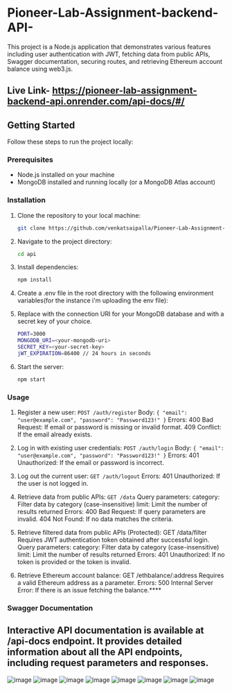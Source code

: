 # Pioneer-Lab-Assignment-backend-API-
This project is a Node.js application that demonstrates various features including user authentication with JWT, fetching data from public APIs, Swagger documentation, securing routes, and retrieving Ethereum account balance using web3.js.

## Live Link- https://pioneer-lab-assignment-backend-api.onrender.com/api-docs/#/

## Getting Started

Follow these steps to run the project locally:

### Prerequisites

- Node.js installed on your machine
- MongoDB installed and running locally (or a MongoDB Atlas account)

### Installation

1. Clone the repository to your local machine:

   ```bash
   git clone https://github.com/venkatsaipalla/Pioneer-Lab-Assignment-backend-API-.git
   
2. Navigate to the project directory:

   ```bash
   cd api

3. Install dependencies:

   ```bash
   npm install
   
4. Create a .env file in the root directory with the following environment variables(for the instance i'm uploading the env file):
5. Replace <your-mongodb-uri> with the connection URI for your MongoDB database and <your-secret-key> with a secret key of your choice.

   ```bash
   PORT=3000
   MONGODB_URI=<your-mongodb-uri>
   SECRET_KEY=<your-secret-key>
   jWT_EXPIRATION=86400 // 24 hours in seconds

6. Start the server:
   ```bash
   npm start

### Usage

1. Register a new user: ``POST /auth/register``
   Body: ```{ "email": "user@example.com", "password": "Password123!" }```
   Errors:
       400 Bad Request: If email or password is missing or invalid format.
       409 Conflict: If the email already exists.

2. Log in with existing user credentials: ```POST /auth/login```
   Body: ```{ "email": "user@example.com", "password": "Password123!" }```
   Errors:
       401 Unauthorized: If the email or password is incorrect.

3. Log out the current user: ```GET /auth/logout```
   Errors:
       401 Unauthorized: If the user is not logged in.

4. Retrieve data from public APIs: ```GET /data```
   Query parameters:
       category: Filter data by category (case-insensitive)
       limit: Limit the number of results returned
   Errors:
       400 Bad Request: If query parameters are invalid.
       404 Not Found: If no data matches the criteria.
   
5. Retrieve filtered data from public APIs (Protected): GET /data/filter
   Requires JWT authentication token obtained after successful login.
   Query parameters:
       category: Filter data by category (case-insensitive)
       limit: Limit the number of results returned
   Errors:
       401 Unauthorized: If no token is provided or the token is invalid.

6. Retrieve Ethereum account balance: GET /ethbalance/:address
   Requires a valid Ethereum address as a parameter.
   Errors:
       500 Internal Server Error: If there is an issue fetching the balance.****   

### Swagger Documentation
## Interactive API documentation is available at /api-docs endpoint. It provides detailed information about all the API endpoints, including request parameters and responses.
![image](https://github.com/venkatsaipalla/Pioneer-Lab-Assignment-backend-API-/assets/72677771/bfaad7d6-2629-4f84-8ca5-6beef6a56807)
![image](https://github.com/venkatsaipalla/Pioneer-Lab-Assignment-backend-API-/assets/72677771/96346ca7-e16d-4104-9d91-d88afa1e760c)
![image](https://github.com/venkatsaipalla/Pioneer-Lab-Assignment-backend-API-/assets/72677771/3483936a-28c4-4840-85cf-de5910b68be9)
![image](https://github.com/venkatsaipalla/Pioneer-Lab-Assignment-backend-API-/assets/72677771/eb8b886d-67b3-4c5d-97d4-6609d338e352)
![image](https://github.com/venkatsaipalla/Pioneer-Lab-Assignment-backend-API-/assets/72677771/48e695dc-94a7-4e6d-8c0f-d9f86588b4f7)
![image](https://github.com/venkatsaipalla/Pioneer-Lab-Assignment-backend-API-/assets/72677771/c8011650-0c9a-4622-9ec7-cd4a355c2f41)
![image](https://github.com/venkatsaipalla/Pioneer-Lab-Assignment-backend-API-/assets/72677771/7c602e0c-bbf9-4540-a621-27a559adb72b)
![image](https://github.com/venkatsaipalla/Pioneer-Lab-Assignment-backend-API-/assets/72677771/25bf49e1-d960-4187-a972-1515e5e904e4)





